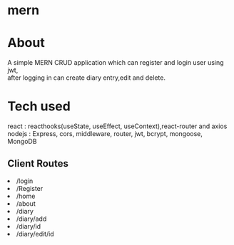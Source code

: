 # mern
<h1> About </h1>
A simple MERN CRUD application which can register and login user using jwt,<br/> after logging in can create diary entry,edit and delete.
<h1>Tech used</h1>
react : reacthooks(useState, useEffect, useContext),react-router and axios<br/>
nodejs : Express, cors, middleware, router, jwt, bcrypt, mongoose, MongoDB

<h2> Client Routes </h2>
  <li>  /login            </li> 
  <li>  /Register         </li> 
  <li>  /home             </li> 
  <li>  /about            </li> 
  <li>  /diary            </li> 
  <li>  /diary/add        </li> 
  <li>  /diary/id         </li>
  <li>  /diary/edit/id    </li>

